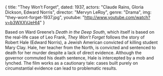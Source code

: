 {
  title: "They Won’t Forget",
  dated:   1937,
  actors: "Claude Rains, Gloria Dickson, Edward Norris",
  director: "Mervyn LeRoy",
  genre: "Drama",
  img: "they-wont-forget-1937.jpg",
  youtube: "http://www.youtube.com/watch?v=b3WXXVJeHl4"
}

Based on Ward Greene’s _Death in the Deep South_, which itself is based on the real-life case of Leo Frank, _They Won’t Forget_ follows the story of Robert Hale (Edward Norris), a Jewish American convicted of killing student Mary Clay. Hale, her teacher from the North, is convicted and sentenced to death for her murder despite a lack of direct evidence. Although the governor commuted his death sentence, Hale is intercepted by a mob and lynched. The film works as a cautionary tale: cases built purely on circumstantial evidence can lead to problematic results. 